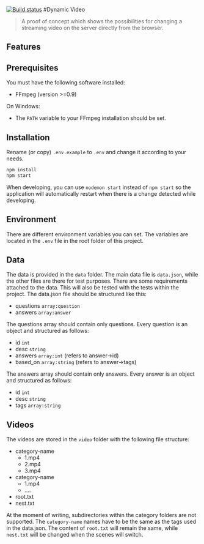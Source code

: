 [![Build status](https://dev.azure.com/MacawInteractive/DynamicVideo/_apis/build/status/DynamicVideo-CI)](https://dev.azure.com/MacawInteractive/DynamicVideo/_build/latest?definitionId=15)
#Dynamic Video
> A proof of concept which shows the possibilities for changing a streaming video on the server directly from the browser.

## Features


## Prerequisites
You must have the following software installed:
- FFmpeg (version >=0.9)

On Windows:
- The `PATH` variable to your FFmpeg installation should be set.

## Installation
Rename (or copy) `.env.example` to `.env` and change it according to your needs.

```bash
npm install
npm start
```

When developing, you can use `nodemon start` instead of `npm start` so the application will automatically
restart when there is a change detected while developing.

## Environment
There are different environment variables you can set. The variables are located in the `.env` file in the root folder of this project.

## Data
The data is provided in the `data` folder. The main data file is `data.json`, while the other files are there for test purposes.
There are some requirements attached to the data. This will also be tested with the tests within the project.
The data.json file should be structured like this:
- questions `array:question`
- answers `array:answer`

The questions array should contain only questions. Every question is an object and structured as follows:
- id `int`
- desc `string`
- answers `array:int` (refers to answer->id)
- based_on `array:string` (refers to answer->tags)

The answers array should contain only answers. Every answer is an object and structured as follows:
- id `int`
- desc `string`
- tags `array:string`

## Videos
The videos are stored in the `video` folder with the following file structure:
- category-name
    - 1.mp4
    - 2.mp4
    - 3.mp4
- category-name
    - 1.mp4
    - ....
- root.txt
- nest.txt

At the moment of writing, subdirectories within the category folders are not supported.
The `category-name` names have to be the same as the tags used in the data.json.
The content of `root.txt` will remain the same, while `nest.txt` will be changed when the scenes will switch.
